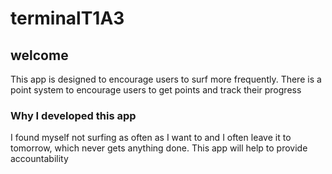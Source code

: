 # terminalT1A3

## welcome 
This app is designed to encourage users to surf more frequently.
There is a point system to encourage users to get points and track their progress

### Why I developed this app

I found myself not surfing as often as I want to and I often leave it to tomorrow, which never gets anything done. 
This app will help to provide accountability 